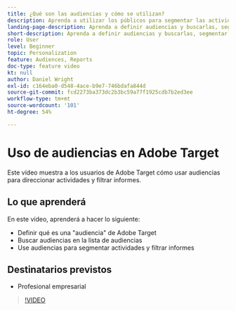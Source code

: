 ```yaml
---
title: ¿Qué son las audiencias y cómo se utilizan?
description: Aprenda a utilizar los públicos para segmentar las actividades y filtrar informes.
landing-page-description: Aprenda a definir audiencias y buscarlas, segmentar actividades y filtrar informes.
short-description: Aprenda a definir audiencias y buscarlas, segmentar actividades y filtrar informes.
role: User
level: Beginner
topic: Personalization
feature: Audiences, Reports
doc-type: feature video
kt: null
author: Daniel Wright
exl-id: c164eba0-d548-4ace-b9e7-746bdafa844d
source-git-commit: fcd2273ba373dc2b3bc59a77f1925cdb7b2ed3ee
workflow-type: tm+mt
source-wordcount: '101'
ht-degree: 54%

---
```


# Uso de audiencias en Adobe Target

Este vídeo muestra a los usuarios de Adobe Target cómo usar audiencias para direccionar actividades y filtrar informes.

## Lo que aprenderá

En este vídeo, aprenderá a hacer lo siguiente:

* Definir qué es una &quot;audiencia&quot; de Adobe Target
* Buscar audiencias en la lista de audiencias
* Use audiencias para segmentar actividades y filtrar informes

## Destinatarios previstos

* Profesional empresarial

>[!VIDEO](https://video.tv.adobe.com/v/30132/?quality=12&captions=spa)

